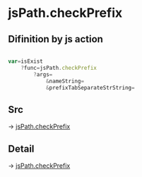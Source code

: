 # jsPath.checkPrefix

## Difinition by js action

```js.js

var=isExist
	?func=jsPath.checkPrefix
		?args=
			&nameString=
			&prefixTabSeparateStrString=
```

## Src

-> [jsPath.checkPrefix](https://github.com/puutaro/CommandClick/blob/master/app/src/main/java/com/puutaro/commandclick/fragment_lib/terminal_fragment/js_interface/JsPath.kt#L50)

## Detail

-> [jsPath.checkPrefix](https://github.com/puutaro/CommandClick/blob/master/md/developer/js_interface/details/JsPath/checkPrefix.md)
